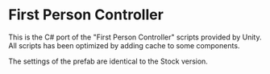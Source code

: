 # First Person Controller

This is the C# port of the "First Person Controller" scripts provided by Unity. All scripts has been optimized by adding cache to some components.

The settings of the prefab are identical to the Stock version.